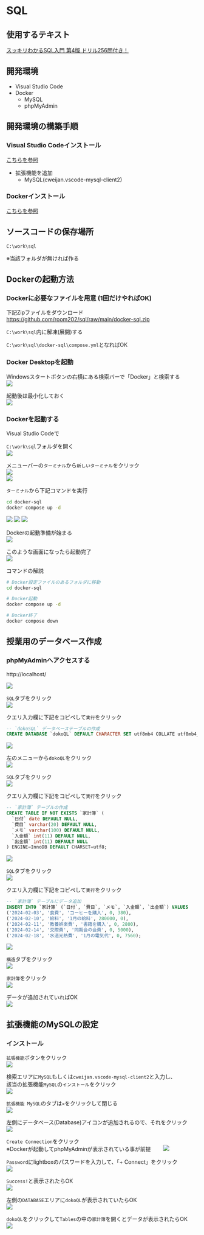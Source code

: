 # SQL

## 使用するテキスト

[スッキリわかるSQL入門 第4版 ドリル256問付き！](https://book.impress.co.jp/books/1123101107)

## 開発環境

- Visual Studio Code
- Docker
  - MySQL
  - phpMyAdmin

## 開発環境の構築手順

###  Visual Studio Codeインストール

[こちらを参照](https://github.com/room202/vscode/)

- 拡張機能を追加
  - MySQL(cweijan.vscode-mysql-client2)

###  Dockerインストール

[こちらを参照](https://github.com/room202/docker/)

## ソースコードの保存場所

`C:\work\sql`

※当該フォルダが無ければ作る

## Dockerの起動方法

### Dockerに必要なファイルを用意 (1回だけやればOK)

下記Zipファイルをダウンロード  
https://github.com/room202/sql/raw/main/docker-sql.zip

`C:\work\sql`内に解凍(展開)する

`C:\work\sql\docker-sql\compose.yml`となればOK

### Docker Desktopを起動

Windowsスタートボタンの右横にある検索バーで「Docker」と検索する   
![](images/work001.png)

起動後は最小化しておく  
![](images/work002.png)

### Dockerを起動する

Visual Studio Codeで

`C:\work\sql`フォルダを開く  
![](images/work020.png)

メニューバーの`ターミナル`から`新しいターミナル`をクリック  
![](images/work021.png)  
![](images/work022.png)

`ターミナル`から下記コマンドを実行

  ```bash
  cd docker-sql
  docker compose up -d
  ```

![](images/work023.png)
![](images/work024.png)
![](images/work025.png)

Dockerの起動準備が始まる  
![](images/work026.png)

このような画面になったら起動完了  
![](images/work027.png)

コマンドの解説

 ```bash
# Docker設定ファイルのあるフォルダに移動
cd docker-sql

# Docker起動
docker compose up -d

# Docker終了
docker compose down
```

## 授業用のデータベース作成

### phpMyAdminへアクセスする  

http://localhost/

![](images/pma001.png)

`SQL`タブをクリック  
![](images/pma002.png)

クエリ入力欄に下記をコピペして`実行`をクリック

```sql
-- `dokoSQL` データベーステーブルの作成
CREATE DATABASE `dokoQL` DEFAULT CHARACTER SET utf8mb4 COLLATE utf8mb4_general_ci;
```

![](images/pma003.png)

左のメニューから`dokoQL`をクリック  
![](images/pma004.png)

`SQL`タブをクリック  
![](images/pma005.png)

クエリ入力欄に下記をコピペして`実行`をクリック

```sql
-- `家計簿` テーブルの作成 
CREATE TABLE IF NOT EXISTS `家計簿` (
  `日付` date DEFAULT NULL,
  `費目` varchar(20) DEFAULT NULL,
  `メモ` varchar(100) DEFAULT NULL,
  `入金額` int(11) DEFAULT NULL,
  `出金額` int(11) DEFAULT NULL
) ENGINE=InnoDB DEFAULT CHARSET=utf8;
```

![](images/pma006.png)

`SQL`タブをクリック  
![](images/pma007.png)

クエリ入力欄に下記をコピペして`実行`をクリック

```sql
-- `家計簿` テーブルにデータ追加
INSERT INTO `家計簿` (`日付`, `費目`, `メモ`, `入金額`, `出金額`) VALUES
('2024-02-03', '食費', 'コーヒーを購入', 0, 380),
('2024-02-10', '給料', '1月の給料', 280000, 0),
('2024-02-11', '教養娯楽費', '書籍を購入', 0, 2800),
('2024-02-14', '交際費', '同期会の会費', 0, 5000),
('2024-02-18', '水道光熱費', '1月の電気代', 0, 7560);
```

![](images/pma008.png)

`構造`タブをクリック  
![](images/pma009.png)

`家計簿`をクリック  
![](images/pma010.png)

データが追加されていればOK  
![](images/pma011.png)

## 拡張機能のMySQLの設定

### インストール

`拡張機能`ボタンをクリック  
![](images/vsc_ext001.png)

検索エリアに`MySQL`もしくは`cweijan.vscode-mysql-client2`と入力し、  
該当の拡張機能`MySQL`の`インストール`をクリック  
![](images/vsc_ext002.png)

`拡張機能 MySQL`のタブは`✕`をクリックして閉じる  
![](images/vsc_ext003.png)

左側にデータベース(Database)アイコンが追加されるので、それをクリック   
![](images/vsc_ext004.png)

`Create Connection`をクリック  
※Dockerが起動してphpMyAdminが表示されている事が前提　　
![](images/vsc_ext005.png)

`Password`にlightboxのパスワードを入力して、「+ Connect」をクリック  
![](images/vsc_ext006.png)

`Success!`と表示されたらOK  
![](images/vsc_ext007.png)

左側の`DATABASE`エリアに`dokoQL`が表示されていたらOK  
![](images/vsc_ext008.png)

`dokoQL`をクリックして`Tables`の中の`家計簿`を開くとデータが表示されたらOK  
![](images/vsc_ext009.png)
